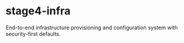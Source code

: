 # stage4-infra
End-to-end infrastructure provisioning and configuration system with security-first defaults.
